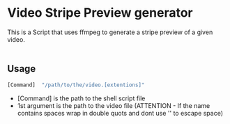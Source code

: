 Video Stripe Preview generator
===

This is a Script that uses ffmpeg to generate a stripe preview of a given video.
<br></br>



Usage
---
```bash
[Command]  "/path/to/the/video.[extentions]"

```

- [Command] is the path to the shell script file
- 1st argument is the path to the video file (ATTENTION - If the name contains spaces wrap in double quots and dont use '\' to escape space)